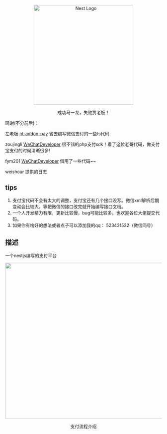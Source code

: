 <p align="center">
  <a href="http://nestjs.com/" target="blank"><img src="https://nestjs.com/img/logo_text.svg" width="320" alt="Nest Logo" /></a>
</p>
  
  <p align="center">成功马一龙，失败贾老板！</p>
  <p align="left">
    鸣谢(不分前后)：
  </p>
  <p>左老板 <a href="https://github.com/notadd/nt-addon-pay" target="blank">nt-addon-pay</a> 省去编写微信支付的一些ts代码</p>
  <p>zoujingli <a href="https://github.com/zoujingli/WeChatDeveloper" target="blank">WeChatDeveloper</a> 很不错的php支付sdk！看了这位老哥代码，做支付宝支付的时候清晰很多!</p>
  <p>fym201 <a href="https://github.com/fym201/alipay-node-sdk" target="blank">WeChatDeveloper</a> 借用了一些代码~~</p>
  <p>weishour 提供的日志</p>

## tips 

1. 支付宝代码不会有太大的调整，支付宝还有几个接口没写。微信xml解析后期变动会比较大。等把微信的接口改完就开始编写接口文档。
2. 一个人开发精力有限，更新比较慢，bug可能比较多。也欢迎各位大佬提交代码。
3. 如果你有啥好的想法或者点子可以添加我的qq： 523431532（微信同号）


## 描述

一个nestjs编写的支付平台

<div align="center">
  <img src="https://github.com/martin-yin/galaxy_pay/blob/master/project_process.jpg" width="700" height="500">
</div> 
<p align="center">支付流程介绍</p>
